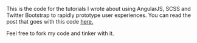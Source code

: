 This is the code for the tutorials I wrote about using AngularJS, SCSS and Twitter Bootstrap to rapidly prototype user experiences. You can read the post that goes with this code [here.](http://cattsmall.com/2014/05/using-angularjs-scss-and-twitter-bootstrap-to-rapidly-prototype-user-experiences/)

Feel free to fork my code and tinker with it.
